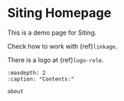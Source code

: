
# Siting Homepage
This is a demo page for Siting.

Check how to work with {ref}`linkage`.

There is a logo at {ref}`logo-role`.

```{toctree}
:maxdepth: 2
:caption: "Contents:"

about

```
